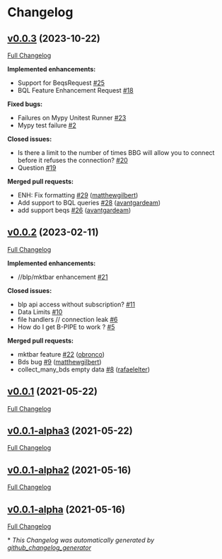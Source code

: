 # Changelog

## [v0.0.3](https://github.com/matthewgilbert/blp/tree/v0.0.3) (2023-10-22)

[Full Changelog](https://github.com/matthewgilbert/blp/compare/v0.0.2...v0.0.3)

**Implemented enhancements:**

- Support for BeqsRequest [\#25](https://github.com/matthewgilbert/blp/issues/25)
- BQL Feature Enhancement Request  [\#18](https://github.com/matthewgilbert/blp/issues/18)

**Fixed bugs:**

- Failures on Mypy Unitest Runner  [\#23](https://github.com/matthewgilbert/blp/issues/23)
- Mypy test failure [\#2](https://github.com/matthewgilbert/blp/issues/2)

**Closed issues:**

- Is there a limit to the number of times BBG will allow you to connect before it refuses the connection? [\#20](https://github.com/matthewgilbert/blp/issues/20)
- Question [\#19](https://github.com/matthewgilbert/blp/issues/19)

**Merged pull requests:**

- ENH: Fix formatting [\#29](https://github.com/matthewgilbert/blp/pull/29) ([matthewgilbert](https://github.com/matthewgilbert))
- Add support to BQL queries [\#28](https://github.com/matthewgilbert/blp/pull/28) ([avantgardeam](https://github.com/avantgardeam))
- add support beqs [\#26](https://github.com/matthewgilbert/blp/pull/26) ([avantgardeam](https://github.com/avantgardeam))

## [v0.0.2](https://github.com/matthewgilbert/blp/tree/v0.0.2) (2023-02-11)

[Full Changelog](https://github.com/matthewgilbert/blp/compare/v0.0.1...v0.0.2)

**Implemented enhancements:**

- //blp/mktbar enhancement [\#21](https://github.com/matthewgilbert/blp/issues/21)

**Closed issues:**

- blp api access without subscription? [\#11](https://github.com/matthewgilbert/blp/issues/11)
- Data Limits [\#10](https://github.com/matthewgilbert/blp/issues/10)
- file handlers // connection leak [\#6](https://github.com/matthewgilbert/blp/issues/6)
- How do I get B-PIPE to work ? [\#5](https://github.com/matthewgilbert/blp/issues/5)

**Merged pull requests:**

- mktbar feature [\#22](https://github.com/matthewgilbert/blp/pull/22) ([obronco](https://github.com/obronco))
- Bds bug [\#9](https://github.com/matthewgilbert/blp/pull/9) ([matthewgilbert](https://github.com/matthewgilbert))
- collect\_many\_bds empty data [\#8](https://github.com/matthewgilbert/blp/pull/8) ([rafaelelter](https://github.com/rafaelelter))

## [v0.0.1](https://github.com/matthewgilbert/blp/tree/v0.0.1) (2021-05-22)

[Full Changelog](https://github.com/matthewgilbert/blp/compare/v0.0.1-alpha3...v0.0.1)

## [v0.0.1-alpha3](https://github.com/matthewgilbert/blp/tree/v0.0.1-alpha3) (2021-05-22)

[Full Changelog](https://github.com/matthewgilbert/blp/compare/v0.0.1-alpha2...v0.0.1-alpha3)

## [v0.0.1-alpha2](https://github.com/matthewgilbert/blp/tree/v0.0.1-alpha2) (2021-05-16)

[Full Changelog](https://github.com/matthewgilbert/blp/compare/v0.0.1-alpha...v0.0.1-alpha2)

## [v0.0.1-alpha](https://github.com/matthewgilbert/blp/tree/v0.0.1-alpha) (2021-05-16)

[Full Changelog](https://github.com/matthewgilbert/blp/compare/17e4cbe4721b84f1619e8ca1e343f1d8da4f846c...v0.0.1-alpha)



\* *This Changelog was automatically generated by [github_changelog_generator](https://github.com/github-changelog-generator/github-changelog-generator)*
